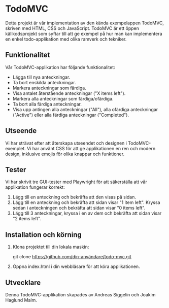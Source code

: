 # TodoMVC

Detta projekt är vår implementation av den kända exempelappen TodoMVC, skriven med HTML, CSS och JavaScript. TodoMVC är ett öppen källkodsprojekt som syftar till att ge exempel på hur man kan implementera en enkel todo-applikation med olika ramverk och tekniker.

## Funktionalitet
Vår TodoMVC-applikation har följande funktionalitet:

* Lägga till nya anteckningar.
* Ta bort enskilda anteckningar.
* Markera anteckningar som färdiga.
* Visa antalet återstående anteckningar ("X items left").
* Markera alla anteckningar som färdiga/ofärdiga.
* Ta bort alla färdiga anteckningar.
* Visa upp antingen alla anteckningar ("All"), alla ofärdiga anteckningar ("Active") eller alla färdiga anteckningar ("Completed").

## Utseende
Vi har strävat efter att återskapa utseendet och designen i TodoMVC-exemplet. Vi har använt CSS för att ge applikationen en ren och modern design, inklusive emojis för olika knappar och funktioner.

## Tester
Vi har skrivit tre GUI-tester med Playwright för att säkerställa att vår applikation fungerar korrekt:

1. Lägg till en anteckning och bekräfta att den visas på sidan.
2. Lägg till en anteckning och bekräfta att sidan visar "1 item left". Kryssa sedan i anteckningen och bekräfta att sidan visar "0 items left".
3. Lägg till 3 anteckningar, kryssa i en av dem och bekräfta att sidan visar "2 items left".

## Installation och körning
1. Klona projektet till din lokala maskin:
   
   git clone https://github.com/din-användare/todo-mvc.git
   
3. Öppna index.html i din webbläsare för att köra applikationen.

## Utvecklare
Denna TodoMVC-applikation skapades av Andreas Siggelin och Joakim Haglund Malm.
